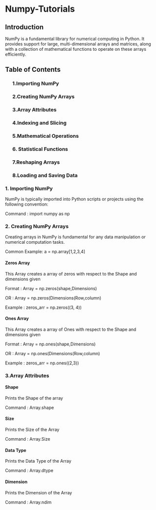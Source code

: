 # Numpy-Tutorials

<h2>Introduction</h2>
    <p>NumPy is a fundamental library for numerical computing in Python. It provides support for large, multi-dimensional arrays and matrices, along with a collection of mathematical functions to operate on these arrays efficiently.</p>

<h2>Table of Contents</h3>
 <ol> 
   <h3>1.Importing NumPy</h3>
      <h3>2.Creating NumPy Arrays</h3>
      <h3>3.Array Attributes</h3>
      <h3>4.Indexing and Slicing</h3>
      <h3>5.Mathematical Operations</h3>
      <h3>6. Statistical Functions</h3>
      <h3>7.Reshaping Arrays</h3>
      <h3>8.Loading and Saving Data</h3>
 </ol>
 <h3>1. Importing NumPy</h3>    
 <p>NumPy is typically imported into Python scripts or projects using the following convention:</p>
 <p> Command :  import numpy as np</h3></p>

 <h3>2. Creating NumPy Arrays</h3>
 <p> Creating arrays in NumPy is fundamental for any data manipulation or numerical computation tasks. </p>
<p> Common Example:   a = np.array[1,2,3,4] </p>
<h4>Zeros Array</h4>
<p> This Array creates a array of zeros with respect to the Shape and dimensions given </p>
<p> Format : Array = np.zeros(shape,Dimensions)</p>
<p> OR : Array = np.zeros(Dimensions(Row,column)</p>
<p>Example :  zeros_arr = np.zeros((3, 4)) </p>
<h4>Ones Array </h4>
<p> This Array creates a array of Ones with respect to the Shape and dimensions given </p>
<p> Format : Array = np.ones(shape,Dimensions)</p>
<p> OR : Array = np.ones(Dimensions(Row,column)</p>
<p>Example :  zeros_arr = np.ones((2,3)) </p>

<h3>3.Array Attributes</h3>
<h4>Shape </h4>
<p>Prints the Shape of the array</p>
<p> Command : Array.shape </p>
<h4>Size</h4>
<p>Prints the Size of the Array</p>
<p>Command : Array.Size</p>
<h4>Data Type</h4>
<p>Prints the Data Type of the Array</p>
<p>Command : Array.dtype </p>
<h4>Dimension </h4>
<p>Prints the Dimension of the Array</p>
<p>Command : Array.ndim</p>
